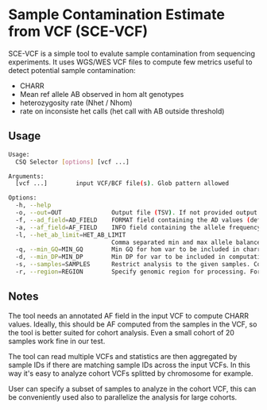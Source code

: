 # Sample Contamination Estimate from VCF (SCE-VCF)

SCE-VCF is a simple tool to evalute sample contamination from sequencing experiments. It uses WGS/WES VCF files to compute few metrics useful to detect potential sample contamination:

- CHARR
- Mean ref allele AB observed in hom alt genotypes
- heterozygosity rate (Nhet / Nhom)
- rate on inconsiste het calls (het call with AB outside threshold)

## Usage

```bash
Usage:
  CSQ Selector [options] [vcf ...]

Arguments:
  [vcf ...]        input VCF/BCF file(s). Glob pattern allowed

Options:
  -h, --help
  -o, --out=OUT              Output file (TSV). If not provided output to stdout
  -f, --ad_field=AD_FIELD    FORMAT field containing the AD values (default: AD)
  -a, --af_field=AF_FIELD    INFO field containing the allele frequency (default: AF)
  -l, --het_ab_limit=HET_AB_LIMIT
                             Comma separated min and max allele balance accepted for het calls (default: 0.25,0.75)
  -q, --min_GQ=MIN_GQ        Min GQ for hom var to be included in charr computation (default: 20)
  -d, --min_DP=MIN_DP        Min DP for var to be included in computation (default: 20)
  -s, --samples=SAMPLES      Restrict analysis to the given samples. Comma separated list or file wiht one sample per line
  -r, --region=REGION        Specify genomic region for processing. Format is chr[:start-end]. Comma-separated list of regions or file with 1 region per line.
```

## Notes

The tool needs an annotated AF field in the input VCF to compute CHARR values. Ideally, this should be AF computed from the samples in the VCF, so the tool is better suited for cohort analysis. Even a small cohort of 20 samples work fine in our test.

The tool can read multiple VCFs and statistics are then aggregated by sample IDs if there are matching sample IDs across the input VCFs. In this way it's easy to analyze cohort VCFs splitted by chromosome for example.

User can specify a subset of samples to analyze in the cohort VCF, this can be conveniently used also to parallelize the analysis for large cohorts.
